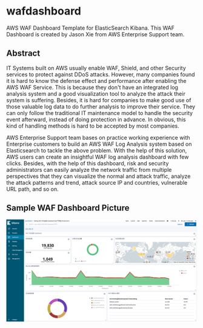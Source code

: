 # wafdashboard
AWS WAF Dashboard Template for ElasticSearch Kibana.  This WAF Dashboard is created by Jason Xie from AWS Enterprise Support team.


## Abstract
IT Systems built on AWS usually enable WAF, Shield, and other Security services to protect against DDoS attacks.  However, many companies found it is hard to know the defense effect and performance after enabling the AWS WAF Service.  This is because they don't have an integrated log analysis system and a good visualization tool to analyze the attack their system is suffering.  Besides, it is hard for companies to make good use of those valuable log data to do further analysis to improve their service.  They can only follow the traditional IT maintenance model to handle the security event afterward, instead of doing protection in advance.  In obvious, this kind of handling methods is hard to be accepted by most companies.

AWS Enterprise Support team bases on practice working experience with Enterprise customers to build an AWS WAF Log Analysis system based on Elasticsearch to tackle the above problem.  With the help of this solution, AWS users can create an insightful WAF log analysis dashboard with few clicks.  Besides, with the help of this dashboard, risk and security administrators can easily analyze the network traffic from multiple perspectives that they can visualize the normal and attack traffic, analyze the attack patterns and trend, attack source IP and countries, vulnerable URL path, and so on.

## Sample WAF Dashboard Picture
![image](https://github.com/xzp1990/wafdashboard/blob/main/Kibana_dashboard_github.png)
